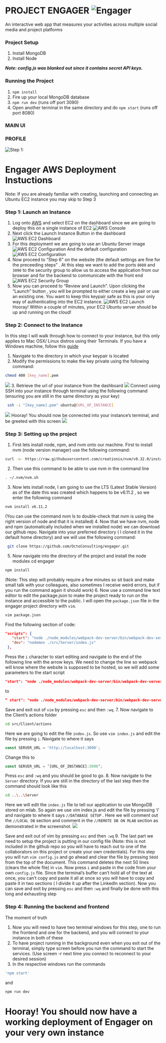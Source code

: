 PROJECT ENGAGER  ![Engager](https://github.com/OctoConsulting/engager/blob/public_profile/img/Engager_ico_48.png?raw=true)
================

An interactive web app that measures your activities across multiple social media and project platforms

### Project Setup
1. Install MongoDB
2. Install Node

***Note: config.js was blanked out since it contains secret API keys.***

### Running the Project

1. `npm install`
2. Fire up your local MongoDB database
3. `npm run dev` (runs off port 3090)
4. Open another terminal in the same directory and do `npm start` (runs off port 8080)


### MAIN UI


### PROFILE

![Step 1:](https://photos-6.dropbox.com/t/2/AADM4rLH13JquRAYwNMX1wQEWhKRPP5O3vVJPDeHdRE-Yg/12/76004654/jpeg/32x32/3/1502496000/0/2/Engager_dashboard.JPG/EKy8_DoY6JsIIAcoBw/h2HEhLliKXFYZ_o0rErACfOWyB-T_Rvir7dTGBzb2Ao?dl=0&size=2048x1536&size_mode=3)

# Engager AWS Deployment Instuctions

Note: If you are already familiar with creating, launching and connecting an Ubuntu EC2 instance you may skip to Step 3

### Step 1: Launch an Instance
1. Log onto [AWS](aws.amazon.com) and select EC2 on the dashboard since we are going to deploy this on a single instance of EC2
![AWS Console](https://github.com/OctoConsulting/engager/blob/master/img/aws_screenshots/4.png?raw=true)
2. Next click the Launch Instance Button in the dashboard
![AWS EC2 Dashboard](https://github.com/OctoConsulting/engager/blob/master/img/aws_screenshots/2.png?raw=true)
3. For this deployment we are going to use an Ubuntu Server image
![AWS EC2 Configuration](https://github.com/OctoConsulting/engager/blob/master/img/aws_screenshots/3.png?raw=true)
    And the default configuration
![AWS EC2 Configuration](https://github.com/OctoConsulting/engager/blob/master/img/aws_screenshots/5.png?raw=true)
4. Now proceed to “Step 6” on the website (the default settings are fine for the preceeding steps” . At this step we want to add the ports `8080` and `3090` to the security group to allow us to access the application from our browser and for the backend to communicate with the front end
![AWS EC2 Security Group](https://github.com/OctoConsulting/engager/blob/master/img/aws_screenshots/7.png?raw=true)
5. Now you can proceed to “Review and Launch”. Upon clicking the “Launch” button , you will be prompted to either create a key pair or use an existing one. You want to keep this keypair safe as this is your only way of authenticating into the EC2 instance.
![AWS EC2 Launch](https://github.com/OctoConsulting/engager/blob/master/img/aws_screenshots/6.png?raw=true)
Hooray! Within a couple of minutes, your EC2 Ubuntu server should be up and running on the cloud!
### Step 2: Connect to the Instance
 In this step I will walk through how to connect to your instance, but this only applies to Mac OSX/ Linux distros using their Terminals. If you have a Windows machine, follow this [guide]( https://docs.aws.amazon.com/AWSEC2/latest/UserGuide/putty.html?icmpid=docs_ec2_console)
1. Navigate to the directory in which your keypair is located
2. Modify the permissions to make the key private using the following command: 
```bash
chmod 400 [key_name].pem
```
![](https://github.com/OctoConsulting/engager/blob/master/img/aws_screenshots/9.png?raw=true)
3. Retrieve the url of your instance from the dashboard
![](https://github.com/OctoConsulting/engager/blob/master/img/aws_screenshots/10.png?raw=true)
Connect using SSH into your instance through terminal using the following command (ensuring you are still in the same directory as your key)
```bash
 ssh -i "[key_name].pem" ubuntu@[URL_OF_INSTANCE]
 ```
 ![](https://github.com/OctoConsulting/engager/blob/master/img/aws_screenshots/11.png?raw=true)
Hooray! You should now be connected into your instance’s terminal, and be greeted with this screen
![](https://github.com/OctoConsulting/engager/blob/master/img/aws_screenshots/12.png?raw=true)
### Step 3: Setting up the project
1. First lets install node, npm, and nvm onto our machine. First to install nvm (node version manager) use the following command:
```bash
curl -o- https://raw.githubusercontent.com/creationix/nvm/v0.32.0/install.sh | bash
```
2. Then use this command to be able to use nvm in the command line
```bash
. ~/.nvm/nvm.sh
```
3. Now lets install node, I am going to use the LTS (Latest Stable Version) as of the date this was created which happens to be v6.11.2 , so we enter the following command 
```bash
nvm install v6.11.2
```
(You can use the command nvm ls to double-check that nvm is using the right version of node and that it is installed)
4. Now that we have nvm, node and npm (automatically included when we installed node) we can download our github repo. Navigate into your preferred directory ( I cloned it in the default home directory) and we will use the following command:
```bash
 git clone https://github.com/OctoConsulting/engager.git
```
5. Now navigate into the directory of the project and install the node modules 
cd engager
```bash
npm install
```
(Note: This step will probably require a few minutes so sit back and make small talk with your colleagues, also sometimes I receive weird errors, but if you run the command again it should work)
6. Now use a command line text editor to edit the package.json to make the project ready to run on the instance and accessible to the public. I will open the  `package.json` file in the engager project directory with `vim`.
```sh
vim package.json 
```
   Find the following section of code:
```json
"scripts": {
   "start": "node ./node_modules/webpack-dev-server/bin/webpack-dev-server.js",
   "dev": "nodemon ./src/Server/index.js"
 },
 ```
Press the `i` character to start editing and navigate to the end of the following line with the arrow keys. We need to change the line so webpack will know where the website is supposed to be hosted, so we will add some parameters to the start script
```json
"start": "node ./node_modules/webpack-dev-server/bin/webpack-dev-server.js",
```
 to
 ```json
“ start": "node ./node_modules/webpack-dev-server/bin/webpack-dev-server.js --host 0.0.0.0 --public [URL_OF_INSTANCE]"
```
Save and exit out of `vim` by pressing `esc`  and then `:wq`. 
7. Now navigate to the Client’s actions folder 
```sh
cd src/Client/actions
```
Here we are going to edit the file `index.js`. So use `vim index.js` and edit the file by pressing `i`. Navigate to where it says 
```javascript
const SERVER_URL = 'http://localhost:3090';
```
Change this to 
```javascript
const SERVER_URL = ‘[URL_OF_INSTANCE]:3090’;
```
Press `esc`  and  `:wq` and you should be good to go.
8. Now navigate to the `Server` directory. If you are still in the directory of the last step then the command should look like this 
```sh
cd ..\..\Server
```
Here we will edit the `index.js` file to tell our application to use MongoDB stored on mlab.  So again we use vim index.js and edit the file by pressing ‘i’ and navigate to where it says `//DATABASE SETUP` .  Here we will comment out the `//LOCAL DB` section and comment in the `//REMOTE DB ON MLAB` section as demonstrated in the screenshot. 
![](https://github.com/OctoConsulting/engager/blob/master/img/aws_screenshots/22.png?raw=true)

Save and exit out of vim by pressing `esc`  and then `:wq`
9. The last part we need to setup the project is putting in our config file (Note: this is not included in the github repo so you will have to reach out to one of the collaborators on this project or create your own credentials). For this step you will run `vim config.js` and go ahead and clear the file by pressing `50dd` from the top of the document. This command deletes the next 50 lines (clears the whole file)  in `vim`. Now press `i` and paste in the code from your own `config.js` file. Since the terminal’s buffer can’t hold all of the text at once, you can’t copy and paste it all at once so you will have to copy and paste it in two sections ( I divide it up after the LinkedIn section).
Now you can save and exit by pressing `esc`  and then `:wq` and finally be done with this long and exhausting step
### Step 4: Running the backend and frontend
 The moment of truth
1. Now you will need to have two terminal windows for this step, one to run the frontend and one for the backend, and you will connect to your instance in both of these
2. To have project running in the background even when you exit out of the terminal, simply type screen before you run the command to start the services. (Use screen -r next time you connect to reconnect to your desired session)
3. In the respective windows run the commands
```sh
'npm start' 
```
and 
```sh
npm run dev 
```
# Hooray! You should now have a working deployment of Engager on your very own instance
